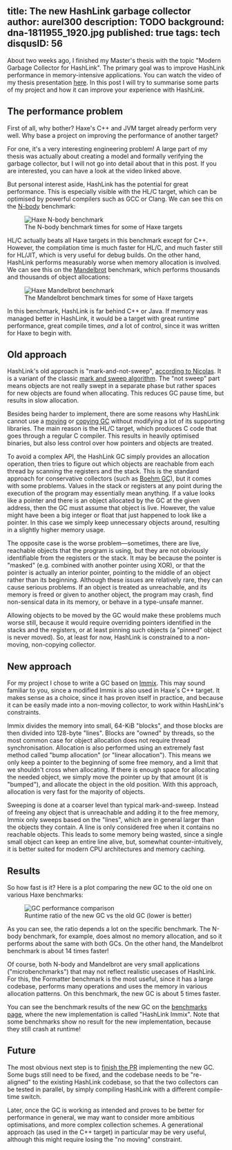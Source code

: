 title: The new HashLink garbage collector
author: aurel300
description: TODO
background: dna-1811955_1920.jpg
published: true
tags: tech
disqusID: 56
---

About two weeks ago, I finished my Master's thesis with the topic "Modern Garbage Collector for HashLink". The primary goal was to improve HashLink performance in memory-intensive applications. You can watch the video of my thesis presentation [here](https://youtu.be/t-d15jAy6rs). In this post I will try to summarise some parts of my project and how it can improve your experience with HashLink.

## The performance problem

First of all, why bother? Haxe's C++ and JVM target already perform very well. Why base a project on improving the performance of another target?

For one, it's a very interesting engineering problem! A large part of my thesis was actually about creating a model and formally verifying the garbage collector, but I will not go into detail about that in this post. If you are interested, you can have a look at the video linked above.

But personal interest aside, HashLink has the potential for great performance. This is especially visible with the HL/C target, which can be optimised by powerful compilers such as GCC or Clang. We can see this on the [N-body](https://benchs.haxe.org/nbody) benchmark:

<figure>
	<img src="bench-old-nbody.png" alt="Haxe N-body benchmark" />
	<figcaption>The N-body benchmark times for some of Haxe targets</figcaption>
</figure>

HL/C actually beats all Haxe targets in this benchmark except for C++. However, the compilation time is much faster for HL/C, and much faster still for HL/JIT, which is very useful for debug builds. On the other hand, HashLink performs measurably worse when memory allocation is involved. We can see this on the [Mandelbrot](https://benchs.haxe.org/mandelbrot) benchmark, which performs thousands and thousands of object allocations:

<figure>
	<img src="bench-old-mandelbrot.png" alt="Haxe Mandelbrot benchmark" />
	<figcaption>The Mandelbrot benchmark times for some of Haxe targets</figcaption>
</figure>

In this benchmark, HashLink is far behind C++ or Java. If memory was managed better in HashLink, it would be a target with great runtime performance, great compile times, *and* a lot of control, since it was written for Haxe to begin with.

## Old approach

HashLink's old approach is "mark-and-not-sweep", [according to Nicolas](https://github.com/HaxeFoundation/hashlink/wiki/Notes-on-Garbage-Collector). It is a variant of the classic [mark and sweep algorithm](https://en.wikipedia.org/wiki/Tracing_garbage_collection#Na%C3%AFve_mark-and-sweep). The "not sweep" part means objects are not really swept in a separate phase but rather spaces for new objects are found when allocating. This reduces GC pause time, but results in slow allocation.

Besides being harder to implement, there are some reasons why HashLink cannot use a [moving](https://en.wikipedia.org/wiki/Tracing_garbage_collection#Moving_vs._non-moving) or [copying GC](https://en.wikipedia.org/wiki/Tracing_garbage_collection#Copying_vs._mark-and-sweep_vs._mark-and-don't-sweep) without modifying a lot of its supporting libraries. The main reason is the HL/C target, which produces C code that goes through a regular C compiler. This results in heavily optimised binaries, but also less control over how pointers and objects are treated.

To avoid a complex API, the HashLink GC simply provides an allocation operation, then tries to figure out which objects are reachable from each thread by scanning the registers and the stack. This is the standard approach for conservative collectors (such as [Boehm GC](https://en.wikipedia.org/wiki/Boehm_garbage_collector)), but it comes with some problems. Values in the stack or registers at any point during the execution of the program may essentially mean anything. If a value looks like a pointer and there is an object allocated by the GC at the given address, then the GC must assume that object is live. However, the value might have been a big integer or float that just happened to look like a pointer. In this case we simply keep unnecessary objects around, resulting in a slightly higher memory usage.

The opposite case is the worse problem—sometimes, there are live, reachable objects that the program is using, but they are not obviously identifiable from the registers or the stack. It may be because the pointer is "masked" (e.g. combined with another pointer using XOR), or that the pointer is actually an interior pointer, pointing to the middle of an object rather than its beginning. Although these issues are relatively rare, they can cause serious problems. If an object is treated as unreachable, and its memory is freed or given to another object, the program may crash, find non-sensical data in its memory, or behave in a type-unsafe manner.

Allowing objects to be moved by the GC would make these problems much worse still, because it would require overriding pointers identified in the stacks and the registers, or at least pinning such objects (a "pinned" object is never moved). So, at least for now, HashLink is constrained to a non-moving, non-copying collector.

## New approach

For my project I chose to write a GC based on [Immix](http://www.cs.utexas.edu/users/speedway/DaCapo/papers/immix-pldi-2008.pdf). This may sound familiar to you, since a modified Immix is also used in Haxe's C++ target. It makes sense as a choice, since it has proven itself in practice, and because it can be easily made into a non-moving collector, to work within HashLink's constraints.

Immix divides the memory into small, 64-KiB "blocks", and those blocks are then divided into 128-byte "lines". Blocks are "owned" by threads, so the most common case for object allocation does not require thread synchronisation. Allocation is also performed using an extremely fast method called "bump allocation" (or "linear allocation"). This means we only keep a pointer to the beginning of some free memory, and a limit that we shouldn't cross when allocating. If there is enough space for allocating the needed object, we simply move the pointer up by that amount (it is "bumped"), and allocate the object in the old position. With this approach, allocation is very fast for the majority of objects.

Sweeping is done at a coarser level than typical mark-and-sweep. Instead of freeing any object that is unreachable and adding it to the free memory, Immix only sweeps based on the "lines", which are in general larger than the objects they contain. A line is only considered free when it contains no reachable objects. This leads to some memory being wasted, since a single small object can keep an entire line alive, but, somewhat counter-intuitively, it is better suited for modern CPU architectures and memory caching.

## Results

So how fast is it? Here is a plot comparing the new GC to the old one on various Haxe benchmarks:

<figure>
	<img src="perf-c.png" alt="GC performance comparison" />
	<figcaption>Runtime ratio of the new GC vs the old GC (lower is better)</figcaption>
</figure>

As you can see, the ratio depends a lot on the specific benchmark. The N-body benchmark, for example, does almost no memory allocation, and so it performs about the same with both GCs. On the other hand, the Mandelbrot benchmark is about 14 times faster!

Of course, both N-body and Mandelbrot are very small applications ("microbenchmarks") that may not reflect realistic usecases of HashLink. For this, the Formatter benchmark is the most useful, since it has a large codebase, performs many operations and uses the memory in various allocation patterns. On this benchmark, the new GC is about 5 times faster.

You can see the benchmark results of the new GC on the [benchmarks page](https://benchs.haxe.org), where the new implementation is called "HashLink Immix". Note that some benchmarks show no result for the new implementation, because they still crash at runtime!

## Future

The most obvious next step is to [finish the PR](https://github.com/HaxeFoundation/hashlink/pull/372) implementing the new GC. Some bugs still need to be fixed, and the codebase needs to be "re-aligned" to the existing HashLink codebase, so that the two collectors can be tested in parallel, by simply compiling HashLink with a different compile-time switch.

Later, once the GC is working as intended and proves to be better for performance in general, we may want to consider more ambitious optimisations, and more complex collection schemes. A generational approach (as used in the C++ target) in particular may be very useful, although this might require losing the "no moving" constraint.
